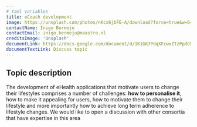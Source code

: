 ```yaml
---
# Yaml variables
title: eCoach development
image: https://unsplash.com/photos/nKcx6jbFE-A/download?force=true&w=640
contactName: Inigo Bermejo
contactEmail: inigo.bermejo@maastro.nl
creditsImage: 'Unsplash'
documentLink: https://docs.google.com/document/d/1K1GK7PdqXFcwxZTzPpdG56KljFE90XEMZCc0lACDTlM/edit?usp=sharing
documentTextLink: Discuss topic
---
```


## Topic description

The development of eHealth applications that motivate users to change their lifestyles comprises a number of challenges: **how to personalise it**, how to make it appealing for users, how to motivate them to change their lifestyle and more importantly how to achieve long term adherence to lifestyle changes. We would like to open a discussion with other consortia that have expertise in this area
